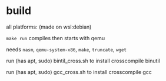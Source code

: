 # build
all platforms: (made on wsl:debian)

```make run``` compiles then starts with qemu

needs ``nasm``, ``qemu-system-x86``, ``make``, ``truncate``, ``wget``

run (has apt, sudo) bintil_cross.sh to install crosscompile binutil

run (has apt, sudo) gcc_cross.sh to install crosscompile gcc